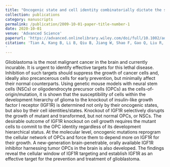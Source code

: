 ```yaml
---
title: "Oncogenic state and cell identity combinatorially dictate the susceptibility of cells within glioma development hierarchy to IGF1R targeting"
collection: publications
category: manuscripts
permalink: /publication/2009-10-01-paper-title-number-1
date: 2020-10-01
venue: 'Advanced Science'
paperurl: 'https://advanced.onlinelibrary.wiley.com/doi/full/10.1002/advs.202001724'
citation: 'Tian A, Kang B, Li B, Qiu B, Jiang W, Shao F, Gao Q, Liu R, Cai C, Jing R, Wang W, Chen P, Liang Q, Bao L, Man J, Wang Y, Shi Y, Li J, Yang M, Wang L, Zhang J, Hippenmeyer S, Zhu J, Bian X, Wang YJ, Liu C. Oncogenic State and Cell Identity Combinatorially Dictate the Susceptibility of Cells within Glioma Development Hierarchy to IGF1R Targeting. Adv Sci (Weinh). 2020 Oct 1;7(21):2001724. doi: 10.1002/advs.202001724. PMID: 33173731; PMCID: PMC7610337.
'
---
```

Glioblastoma is the most malignant cancer in the brain and currently incurable. It is urgent to identify effective targets for this lethal disease. Inhibition of such targets should suppress the growth of cancer cells and, ideally also precancerous cells for early prevention, but minimally affect their normal counterparts. Using genetic mouse models with neural stem cells (NSCs) or oligodendrocyte precursor cells (OPCs) as the cells-of-origin/mutation, it is shown that the susceptibility of cells within the development hierarchy of glioma to the knockout of insulin-like growth factor I receptor (IGF1R) is determined not only by their oncogenic states, but also by their cell identities/states. Knockout of IGF1R selectively disrupts the growth of mutant and transformed, but not normal OPCs, or NSCs. The desirable outcome of IGF1R knockout on cell growth requires the mutant cells to commit to the OPC identity regardless of its development hierarchical status. At the molecular level, oncogenic mutations reprogram the cellular network of OPCs and force them to depend more on IGF1R for their growth. A new-generation brain-penetrable, orally available IGF1R inhibitor harnessing tumor OPCs in the brain is also developed. The findings reveal the cellular window of IGF1R targeting and establish IGF1R as an effective target for the prevention and treatment of glioblastoma.
